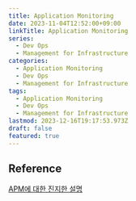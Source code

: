 ```yaml
---
title: Application Monitoring
date: 2023-11-04T12:52:00+09:00
linkTitle: Application Monitoring
series:
  - Dev Ops
  - Management for Infrastructure
categories:
  - Application Monitoring
  - Dev Ops
  - Management for Infrastructure
tags:
  - Application Monitoring
  - Dev Ops
  - Management for Infrastructure
lastmod: 2023-12-16T19:17:53.973Z
draft: false
featured: true
---
```


## Reference

[APM에 대한 진지한 설명](https://www.whatap.io/ko/blog/19/index.html)
